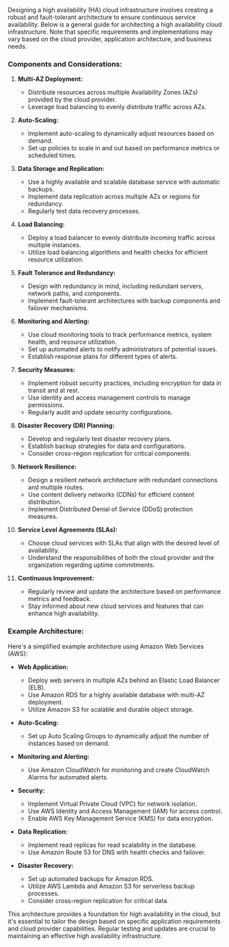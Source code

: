 Designing a high availability (HA) cloud infrastructure involves creating a robust and fault-tolerant architecture to ensure continuous service availability. Below is a general guide for architecting a high availability cloud infrastructure. Note that specific requirements and implementations may vary based on the cloud provider, application architecture, and business needs.

### Components and Considerations:

1. **Multi-AZ Deployment:**
   - Distribute resources across multiple Availability Zones (AZs) provided by the cloud provider.
   - Leverage load balancing to evenly distribute traffic across AZs.

2. **Auto-Scaling:**
   - Implement auto-scaling to dynamically adjust resources based on demand.
   - Set up policies to scale in and out based on performance metrics or scheduled times.

3. **Data Storage and Replication:**
   - Use a highly available and scalable database service with automatic backups.
   - Implement data replication across multiple AZs or regions for redundancy.
   - Regularly test data recovery processes.

4. **Load Balancing:**
   - Deploy a load balancer to evenly distribute incoming traffic across multiple instances.
   - Utilize load balancing algorithms and health checks for efficient resource utilization.

5. **Fault Tolerance and Redundancy:**
   - Design with redundancy in mind, including redundant servers, network paths, and components.
   - Implement fault-tolerant architectures with backup components and failover mechanisms.

6. **Monitoring and Alerting:**
   - Use cloud monitoring tools to track performance metrics, system health, and resource utilization.
   - Set up automated alerts to notify administrators of potential issues.
   - Establish response plans for different types of alerts.

7. **Security Measures:**
   - Implement robust security practices, including encryption for data in transit and at rest.
   - Use identity and access management controls to manage permissions.
   - Regularly audit and update security configurations.

8. **Disaster Recovery (DR) Planning:**
   - Develop and regularly test disaster recovery plans.
   - Establish backup strategies for data and configurations.
   - Consider cross-region replication for critical components.

9. **Network Resilience:**
   - Design a resilient network architecture with redundant connections and multiple routes.
   - Use content delivery networks (CDNs) for efficient content distribution.
   - Implement Distributed Denial of Service (DDoS) protection measures.

10. **Service Level Agreements (SLAs):**
    - Choose cloud services with SLAs that align with the desired level of availability.
    - Understand the responsibilities of both the cloud provider and the organization regarding uptime commitments.

11. **Continuous Improvement:**
    - Regularly review and update the architecture based on performance metrics and feedback.
    - Stay informed about new cloud services and features that can enhance high availability.

### Example Architecture:

Here's a simplified example architecture using Amazon Web Services (AWS):

- **Web Application:**
  - Deploy web servers in multiple AZs behind an Elastic Load Balancer (ELB).
  - Use Amazon RDS for a highly available database with multi-AZ deployment.
  - Utilize Amazon S3 for scalable and durable object storage.

- **Auto-Scaling:**
  - Set up Auto Scaling Groups to dynamically adjust the number of instances based on demand.

- **Monitoring and Alerting:**
  - Use Amazon CloudWatch for monitoring and create CloudWatch Alarms for automated alerts.

- **Security:**
  - Implement Virtual Private Cloud (VPC) for network isolation.
  - Use AWS Identity and Access Management (IAM) for access control.
  - Enable AWS Key Management Service (KMS) for data encryption.

- **Data Replication:**
  - Implement read replicas for read scalability in the database.
  - Use Amazon Route 53 for DNS with health checks and failover.

- **Disaster Recovery:**
  - Set up automated backups for Amazon RDS.
  - Utilize AWS Lambda and Amazon S3 for serverless backup processes.
  - Consider cross-region replication for critical data.

This architecture provides a foundation for high availability in the cloud, but it's essential to tailor the design based on specific application requirements and cloud provider capabilities. Regular testing and updates are crucial to maintaining an effective high availability infrastructure.
